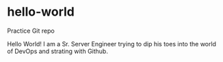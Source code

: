 # hello-world
Practice Git repo


Hello World!  I am a Sr. Server Engineer trying to dip his toes into the world of DevOps and strating with Github.
